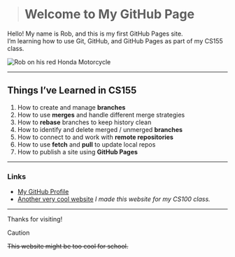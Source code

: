 > # Welcome to My GitHub Page 

Hello! My name is Rob, and this is my first GitHub Pages site.  
I’m learning how to use Git, GitHub, and GitHub Pages as part of my CS155 class.  

![Rob on his red Honda Motorcycle](/rob_motorcycle.jpg)

---

## Things I’ve Learned in **CS155**
1. How to create and manage **branches**  
2. How to use **merges** and handle different merge strategies  
3. How to **rebase** branches to keep history clean  
4. How to identify and delete merged / unmerged **branches**  
5. How to connect to and work with **remote repositories**  
6. How to use **fetch** and **pull** to update local repos  
7. How to publish a site using **GitHub Pages**  

---

### Links
- [My GitHub Profile](https://github.com/robza)   
- [Another very cool website](https://rob-gonzalez38.github.io/CS100-Website/)
  *I made this website for my CS100 class.*
  
---

Thanks for visiting!  

> [!CAUTION]
> ~~This website might be too cool for school.~~
